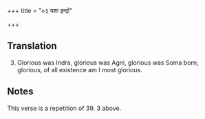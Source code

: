 +++
title = "०३ यशा इन्द्रो"

+++
## Translation
3. Glorious was Indra, glorious was Agni, glorious was Soma born;  
glorious, of all existence am I most glorious.

## Notes
This verse is a repetition of 39. 3 above.
